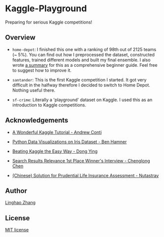 # Kaggle-Playground
Preparing for serious Kaggle competitions!

## Overview

- `home-depot`: I finished this one with a ranking of 98th out of 2125 teams (~ 5%). You can find out how I preprocessed the dataset, constructed features, trained different models and built my final ensemble. I also wrote [a summary](https://dnc1994.com/2016/05/rank-10-percent-in-first-kaggle-competition-en/) for this as a comprehensive beginner guide. Feel free to suggest how to improve it.

- `santander`: This is the first Kaggle competition I started. It got very difficult in the halfway therefore I decided to switch to Home Depot. Nothing useful there.

- `sf-crime`: Literally a 'playground' dataset on Kaggle. I used this as an introduction to Kaggle competitions.

## Acknowledgements

- [A Wonderful Kaggle Tutorial - Andrew Conti](http://nbviewer.jupyter.org/github/agconti/kaggle-titanic/blob/master/Titanic.ipynb)

- [Python Data Visualizations on Iris Dataset - Ben Hamner](https://www.kaggle.com/benhamner/d/uciml/iris/python-data-visualizations)

- [Beating Kaggle the Easy Way - Dong Ying](https://www.google.com/url?sa=t&rct=j&q=&esrc=s&source=web&cd=1&cad=rja&uact=8&ved=0ahUKEwiPxZHewLbMAhVKv5QKHb3PCGwQFggcMAA&url=http%3A%2F%2Fwww.ke.tu-darmstadt.de%2Flehre%2Farbeiten%2Fstudien%2F2015%2FDong_Ying.pdf&usg=AFQjCNE9o2BcEkqdnu_-lQ3EFD3eRAFWiw&sig2=oiU8TCEH57EYF9v9l6Scrw&bvm=bv.121070826,d.dGo)

- [Search Results Relevance 1st Place Winner's Interview - Chenglong Chen](https://github.com/ChenglongChen/Kaggle_CrowdFlower/blob/master/BlogPost/BlogPost.md)

- [(Chinese) Solution for Prudential Life Insurance Assessment - Nutastray](http://rstudio-pubs-static.s3.amazonaws.com/158725_5d2f977f4004490e9b095c0ef9357c6b.html)

## Author
[Linghao Zhang](https://github.com/dnc1994)

## License
[MIT license](https://github.com/dnc1994/Kaggle-Playground/blob/master/LICENSE)
